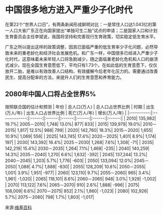 # 中国很多地方进入严重少子化时代

在第22个“世界人口日”，有两条新闻形成鲜明对比：一是常住人口达1.043亿的第一人口大省广东正在向国家提出“单独可生二胎”试点的申请；二是国家人口和计划生育委员会主任李斌说，我国将坚持和完善现行生育政策，切实稳定低生育水平。

广东之所以提出这样的政策调整，因其已面临严重的低生育率少子化问题，必然导致未来的重老龄化和经济社会发展危机。和广东一样，中国很多已经进入严重少子化时代，这意味着未来年轻人口将急剧减少，随之面临重老龄化危机和人口的崩溃式减少。现在全国生育意愿低下，平均只有1.73个。在如此低的生育意愿下，仅仅放开二胎，是难以有效改善人口结构、有效缓解今后老年化压力的。需要通过改善民生、提高分配率的方法，来提升人们的生育意愿和养育能力。

## 2080年中国人口将占全世界5%
按照联合国的估计和预测
| 年份 | 总人口(万人) | 总人口占世界比例 | 时期 | 出生(万人/年) | 出生人口占世界比例 | 死亡(万人/年) | 增长(万人/年) |
|:----------:|:-------------:|:------:|:------:|:------:|:------:|:------:|:------:|
|  2010|  135,982|  19.7%|  2005－2010|  1,748|  13.0%|  877|  833| 
|  2015|  139,979|  19.0%|  2010－2015|  1,817|  12.5%|  988|  799| 
|  2020|  142,760|  18.3%|  2015－2020|  1,655|  10.9%|  1,069|  556| 
|  2025|  143,745|  17.4%|  2020－2025|  1,401|  8.9%|  1,174|  197| 
|  2030|  143,392|  16.4%|  2025－2030|  1,268|  7.6%|  1,308|  -71| 
|  2035|  142,219|  15.4%|  2030－2035|  1,264|  7.1%|  1,468|  -235| 
|  2040|  140,259|  14.3%|  2035－2040|  1,270|  6.6%|  1,632|  -392| 
|  2045|  137,244|  13.2%|  2040－2045|  1,203|  5.7%|  1,776|  -603| 
|  2050|  133,094|  12.0%|  2045－2050|  1,088|  4.7%|  1,888|  -830| 
|  2055|  128,209|  10.8%|  2050－2055|  1,001|  3.9%|  1,951|  -977| 
|  2060|  123,110|  9.7%|  2055－2060|  965|  3.4%|  1,961|  -1,020| 
|  2065|  118,101|  8.6%|  2060－2065|  948|  3.0%|  1,929|  -1,002| 
|  2070|  113,122|  7.6%|  2065－2070|  910|  2.6%|  1,888|  -996| 
|  2075|  108,009|  6.6%|  2070－2075|  852|  2.1%|  1,860|  -1,023| 
|  2080|  102,926|  5.7%|  2075－2080|  798|  1.7%|  1,803|  -1,017|

来源:[维基百科](https://zh.wikipedia.org/wiki/%E4%B8%AD%E5%9B%BD%E5%A4%A7%E9%99%86%E4%BA%BA%E5%8F%A3)
